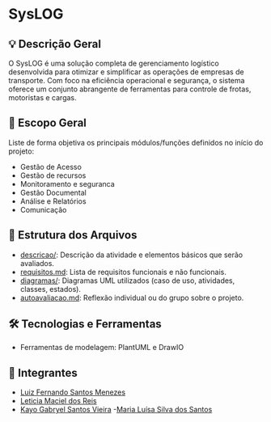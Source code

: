 # SysLOG

## 💡 Descrição Geral
O SysLOG é uma solução completa de gerenciamento logístico desenvolvida para otimizar e simplificar as operações de empresas de transporte. Com foco na eficiência operacional e segurança, o sistema oferece um conjunto abrangente de ferramentas para controle de frotas, motoristas e cargas.

## 📌 Escopo Geral
Liste de forma objetiva os principais módulos/funções definidos no início do projeto:

- Gestão de Acesso
- Gestão de recursos
- Monitoramento e seguranca
- Gestão Documental
- Análise e Relatórios
- Comunicação

## 📁 Estrutura dos Arquivos
- [descricao/](./descricao/readme.md): Descrição da atividade e elementos básicos que serão avaliados.
- [requisitos.md](requisitos.md): Lista de requisitos funcionais e não funcionais.
- [diagramas/](./Diagramas): Diagramas UML utilizados (caso de uso, atividades, classes, estados).
- [autoavaliacao.md](./descricao/autoavaliacao.md): Reflexão individual ou do grupo sobre o projeto.


## 🛠️ Tecnologias e Ferramentas
- Ferramentas de modelagem: PlantUML e DrawIO


## 👥 Integrantes
- [Luiz Fernando Santos Menezes](https://github.com/Luiz-Ferndo)
- [Leticia Maciel dos Reis](https://github.com/lemacx)
- [Kayo Gabryel Santos Vieira](https://github.com/Kaykooo7)
-[Maria Luísa Silva dos Santos](https://github.com/MariaLuisa1611)
